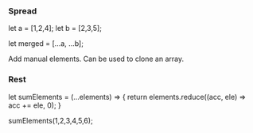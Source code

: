 ### Spread

let a = [1,2,4];
let b = [2,3,5];


let merged = [...a, ...b];

Add manual elements.
Can be used to clone an array.

### Rest

let sumElements = (...elements) => {
    return elements.reduce((acc, ele) => acc += ele, 0);
}

sumElements(1,2,3,4,5,6);